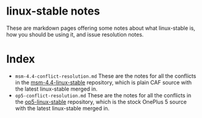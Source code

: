 # linux-stable notes

These are markdown pages offering some notes about what linux-stable is, how you should be using it, and issue resolution notes.


# Index

- `msm-4.4-conflict-resolution.md` These are the notes for all the conflicts in the [msm-4.4-linux-stable](https://github.com/nathanchance/msm-4.4-linux-stable) repository, which is plain CAF source with the latest linux-stable merged in.
- `op5-conflict-resolution.md` These are the notes for all the conflicts in the [op5-linux-stable](https://github.com/nathanchance/op5-linux-stable) repository, which is the stock OnePlus 5 source with the latest linux-stable merged in.
